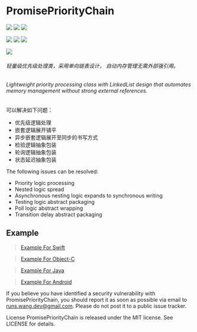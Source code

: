 # PromisePriorityChain

![](https://img.shields.io/badge/language-Swift-orange.svg)
![](https://img.shields.io/badge/language-Java-blue.svg)
![](https://img.shields.io/badge/language-Objectivec-red.svg)

![](https://img.shields.io/badge/platform-iOS-lightgrey.svg)
![](https://img.shields.io/badge/platform-Android-green.svg)
![](https://img.shields.io/badge/platform-JavaWeb-red.svg)


![](https://img.shields.io/badge/License-MIT-red.svg)

###### 轻量级优先级处理类，采用单向链表设计， 自动内存管理无需外部强引用。
###### Lightweight priority processing class with LinkedList design that automates memory management without strong external references.


可以解决如下问题：
* 优先级逻辑处理
* 嵌套逻辑展开铺平
* 异步嵌套逻辑展开至同步的书写方式
* 检验逻辑抽象包装
* 轮询逻辑抽象包装
* 状态延迟抽象包装

The following issues can be resolved:
*  Priority logic processing
*  Nested logic spread
*  Asynchronous nesting logic expands to synchronous writing
*  Testing logic abstract packaging
*  Poll logic abstract wrapping
*  Transition delay abstract packaging


## Example


>[Example For Swift](https://github.com/RunsCode/PromisePriorityChain/blob/master/Swift-Example.md)  

>[Example For Object-C](https://github.com/RunsCode/PromisePriorityChain/blob/master/OC-Example.md)  

>[Example For Java](https://github.com/RunsCode/PromisePriorityChain/blob/master/Java-Example.md)

>[Example For Android](https://github.com/RunsCode/PromisePriorityChain/blob/master/Java-Example.md)






  
  
If you believe you have identified a security vulnerability with PromisePriorityChain, you should report it as soon as possible via email to runs.wang.dev@gmail.com. Please do not post it to a public issue tracker.

License
PromisePriorityChain is released under the MIT license. See LICENSE for details.
